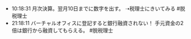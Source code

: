 
- 10:18:31 
	月次決算。翌月10日までに数字を出す。
	➝税理士にきいてみる
	#脱税理士
- 21:18:11 
	バーチャルオフィスに登記すると銀行融資されない！
	手元資金の2倍は銀行から融資してもらえる。
	#脱税理士